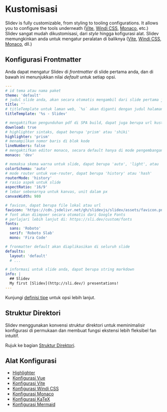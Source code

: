 # Kustomisasi

Slidev is fully customizable, from styling to tooling configurations. It allows you to configure the tools underneath ([Vite](/custom/config-vite), [Windi CSS](/custom/config-windicss), [Monaco](/custom/config-monaco), etc.)
Slidev sangat mudah dikustomisasi, dari *style* hingga kofigurasi alat. Slidev memungkinkan anda untuk mengatur peralatan di baliknya ([Vite](/custom/config-vite), [Windi CSS](/custom/config-windicss), [Monaco](/custom/config-monaco), dll.)

## Konfigurasi Frontmatter

Anda dapat mengatur Slidev di *frontmatter* di slide pertama anda, dan di bawah ini menunjukkan nilai *default* untuk setiap opsi.

```yaml
---
# id tema atau nama paket
theme: 'default'
# judul slide anda, akan secara otomatis mengambil dari slide pertama jika tidak diatur
title: ''
# titleTemplate untuk laman web, `%s` akan diganti dengan judul halaman
titleTemplate: '%s - Slidev'

# mengaktifkan pengunduhan pdf di SPA build, dapat juga berupa url kustom
download: true
# highlighter sintaks, dapat berupa 'prism' atau 'shiki'
highlighter: 'prism'
# menampilkan nomor baris di blok kode
lineNumbers: false
# mengaktifkan editor monaco, secara default hanya di mode pengembangan
monaco: 'dev'

# memaksa skema warna untuk slide, dapat berupa 'auto', 'light', atau 'dark'
colorSchema: 'auto'
# mode router untuk vue-router, dapat berupa 'history' atau 'hash'
routerMode: 'history'
# rasio aspek untuk slide
aspectRatio: '16/9'
# lebar sebenarnya untuk kanvas, unit dalam px
canvasWidth: 980

# favicon, dapat berupa file lokal atau url
favicon: 'https://cdn.jsdelivr.net/gh/slidevjs/slidev/assets/favicon.png'
# font akan diimpoer secara otomatis dari Google Fonts
# perlajari lebih lanjut di: https://sli.dev/custom/fonts
fonts:
  sans: 'Roboto'
  serif: 'Roboto Slab'
  mono: 'Fira Code'

# fronmatter default akan diaplikasikan di seluruh slide
defaults:
  layout: 'default'
  # ...

# informasi untuk slide anda, dapat berupa string markdown
info: |
  ## Slidev
  My first [Slidev](http://sli.dev/) presentations!
---
```

Kunjungi [definisi tipe](https://github.com/slidevjs/slidev/blob/main/packages/types/src/config.ts) untuk opsi lebih lanjut.

## Struktur Direktori

Slidev menggunakan konvensi struktur direktori untuk meminimalisir konfigurasi di permukaan dan membuat fungsi ekstensi  lebih fleksibel fan intuitif.

Rujuk ke bagian [Struktur Direktori](/custom/directory-structure).

## Alat Konfigurasi

- [Highlighter](/custom/highlighters)
- [Konfigurasi Vue](/custom/config-vue)
- [Konfigurasi Vite](/custom/config-vite)
- [Konfigurasi Windi CSS](/custom/config-windicss)
- [Konfigurasi Monaco](/custom/config-monaco)
- [Konfigurasi KaTeX](/custom/config-katex)
- [Konfigurasi Mermaid](/custom/config-mermaid)
